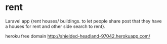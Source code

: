 # rent
Laravel app {rent houses/ buildings. to let people share post that they have a houses for rent and other side search to rent}.


heroku free domain
http://shielded-headland-97042.herokuapp.com/

